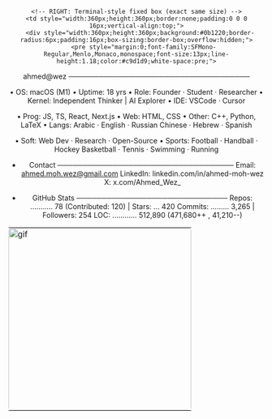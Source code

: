<!--
  1) Upload your gif to: /assets/rick-roll.gif in this repo.
  2) Paste this entire block into README.md
-->

<div align="center">

<table style="border-collapse:collapse;border:none;table-layout:fixed;width:720px;">
  <tr>
    <!-- LEFT: GIF (fixed square) -->
    <td style="width:360px;height:360px;border:none;padding:0;vertical-align:top;">
      <img
        src="./assets/rick-roll.gif"
        alt="gif"
        style="width:360px;height:360px;display:block;object-fit:cover;border-radius:6px;"/>
    </td>

    <!-- RIGHT: Terminal-style fixed box (exact same size) -->
    <td style="width:360px;height:360px;border:none;padding:0 0 0 16px;vertical-align:top;">
      <div style="width:360px;height:360px;background:#0b1220;border-radius:6px;padding:16px;box-sizing:border-box;overflow:hidden;">
        <pre style="margin:0;font-family:SFMono-Regular,Menlo,Monaco,monospace;font-size:13px;line-height:1.18;color:#c9d1d9;white-space:pre;">
ahmed@wez ────────────────────────────────────

• OS:     macOS (M1)
• Uptime: 18 yrs
• Role:   Founder · Student · Researcher
• Kernel: Independent Thinker | AI Explorer
• IDE:    VSCode · Cursor

• Prog:   JS, TS, React, Next.js
• Web:    HTML, CSS
• Other:  C++, Python, LaTeX
• Langs:  Arabic · English · Russian
         Chinese · Hebrew · Spanish

• Soft:   Web Dev · Research · Open-Source
• Sports: Football · Handball · Hockey
         Basketball · Tennis · Swimming · Running

- Contact ───────────────────────────────────
Email:    ahmed.moh.wez@gmail.com
LinkedIn: linkedin.com/in/ahmed-moh-wez
X:        x.com/Ahmed_Wez_

- GitHub Stats ──────────────────────────────
Repos: ........... 78 (Contributed: 120) | Stars: ... 420
Commits: ......... 3,265  | Followers: 254
LOC: ............ 512,890 (471,680++ , 41,210--)
        </pre>
      </div>
    </td>
  </tr>
</table>

</div>
